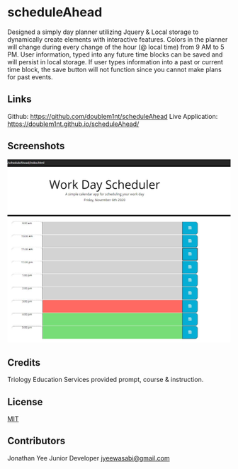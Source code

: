 # scheduleAhead

Designed a simply day planner utilizing Jquery & Local storage to dynamically create elements with interactive features. Colors in the planner will change during every change of the hour (@ local time) from 9 AM to 5 PM. User information, typed into any future time blocks can be saved and will persist in local storage. If user types information into a past or current time block, the save button will not function since you cannot make plans for past events. 

## Links
Github: https://github.com/doublem1nt/scheduleAhead
Live Application: https://doublem1nt.github.io/scheduleAhead/

## Screenshots

![demo](https://github.com/doublem1nt/scheduleAhead/blob/main/assets/screenshot.jpg)

## Credits 
Triology Education Services provided prompt, course & instruction. 

## License
[MIT](https://choosealicense.com/licenses/mit/)

## Contributors
Jonathan Yee
Junior Developer
jyeewasabi@gmail.com